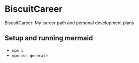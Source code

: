 # BiscuitCareer

BiscuitCareer: My career path and personal development plans

## Setup and running mermaid

- `npm i`
- `npm run generate`
